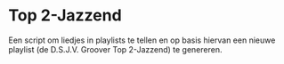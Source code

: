 # Top 2-Jazzend

Een script om liedjes in playlists te tellen en op basis hiervan een nieuwe playlist (de D.S.J.V. Groover Top 2-Jazzend) te genereren.